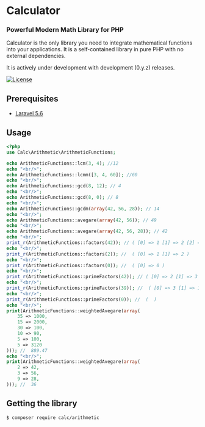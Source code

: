 Calculator
=====================

### Powerful Modern Math Library for PHP

Calculator is the only library you need to integrate mathematical functions into your applications. It is a self-contained library in pure PHP with no external dependencies.

It is actively under development with development (0.y.z) releases.

[![License](https://poser.pugx.org/calc/arithmetic/license)](https://packagist.org/packages/calc/arithmetic)

## Prerequisites

* [Laravel 5.6](http://laravel.com/)

## Usage
```php
<?php
use Calc\Arithmetic\ArithmeticFunctions;

echo ArithmeticFunctions::lcm(3, 4); //12
echo "<br/>";
echo ArithmeticFunctions::lcmm([3, 4, 60]); //60
echo "<br/>";
echo ArithmeticFunctions::gcd(8, 12); // 4
echo "<br/>";
echo ArithmeticFunctions::gcd(8, 0); // 8
echo "<br/>";
echo ArithmeticFunctions::gcdm(array(42, 56, 28)); // 14
echo "<br/>";
echo ArithmeticFunctions::avegare(array(42, 56)); // 49
echo "<br/>";
echo ArithmeticFunctions::avegare(array(42, 56, 28)); // 42
echo "<br/>";
print_r(ArithmeticFunctions::factors(42)); // ( [0] => 1 [1] => 2 [2] => 3 [3] => 6 [4] => 7 [5] => 14 [6] => 21 [7] => 42 )
echo "<br/>";
print_r(ArithmeticFunctions::factors(2)); //  ( [0] => 1 [1] => 2 )
echo "<br/>";
print_r(ArithmeticFunctions::factors(0)); //  ( [0] => 0 )
echo "<br/>";
print_r(ArithmeticFunctions::primeFactors(42)); // ( [0] => 2 [1] => 3 [2] => 7 )
echo "<br/>";
print_r(ArithmeticFunctions::primeFactors(39)); //  ( [0] => 3 [1] => 13 )
echo "<br/>";
print_r(ArithmeticFunctions::primeFactors(0)); //  (  )
echo "<br/>";
print(ArithmeticFunctions::weightedAvegare(array(
    35 => 1000,
    15 => 2000,
    30 => 100,
    10 => 90,
    5 => 100,
    5 => 3120
))); //  889.47
echo "<br/>";
print(ArithmeticFunctions::weightedAvegare(array(
    2 => 42,
    3 => 56,
    9 => 28,
))); //  36
```

## Getting the library
```
$ composer require calc/arithmetic
```
